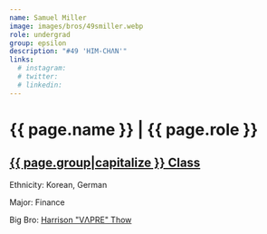 ```yaml
---
name: Samuel Miller
image: images/bros/49smiller.webp
role: undergrad
group: epsilon
description: "#49 'HIM-CHΛN'"
links:
  # instagram: 
  # twitter: 
  # linkedin: 
---
```


# {{ page.name }} | {{ page.role }} 
    
## [{{ page.group|capitalize }} Class](/brothers/{{page.group}}s)
    
Ethnicity: Korean, German

Major: Finance

Big Bro: [Harrison "VΛPRE" Thow](43hthow)


